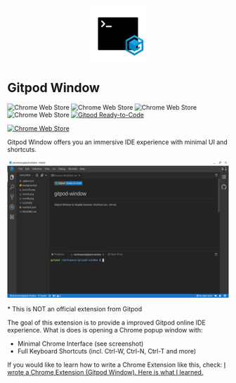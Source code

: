 <p align="center">
  <img src="./icon128.png" />
</p>

# Gitpod Window

![Chrome Web Store](https://img.shields.io/chrome-web-store/v/jhpkbhdoenpnfnnkelgpikndadikogdl)
![Chrome Web Store](https://img.shields.io/chrome-web-store/rating/jhpkbhdoenpnfnnkelgpikndadikogdl)
![Chrome Web Store](https://img.shields.io/chrome-web-store/rating-count/jhpkbhdoenpnfnnkelgpikndadikogdl)
![Chrome Web Store](https://img.shields.io/chrome-web-store/users/jhpkbhdoenpnfnnkelgpikndadikogdl)
[![Gitpod Ready-to-Code](https://img.shields.io/badge/Gitpod-Ready--to--Code-blue?logo=gitpod)](https://gitpod.io/#https://github.com/jeromewu/gitpod-window) 

[![Chrome Web Store](https://developer.chrome.com/webstore/images/ChromeWebStore_Badge_v2_206x58.png)](https://chrome.google.com/webstore/detail/gitpod-window/jhpkbhdoenpnfnnkelgpikndadikogdl)

Gitpod Window offers you an immersive IDE experience with minimal UI and shortcuts.

![](./images/gitpod-window-screenshot.png)

\* This is NOT an official extension from Gitpod

The goal of this extension is to provide a improved Gitpod online IDE experience. What is does is opening a Chrome popup window with:

- Minimal Chrome Interface (see screenshot)
- Full Keyboard Shortcuts (incl. Ctrl-W, Ctrl-N, Ctrl-T and more)

If you would like to learn how to write a Chrome Extension like this, check: [I wrote a Chrome Extension (Gitpod Window). Here is what I learned.](https://medium.com/@jeromewus/i-wrote-a-chrome-extension-gitpod-window-here-is-what-i-learned-8583a3a179dd)
